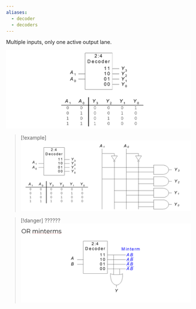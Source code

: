 ```yaml
---
aliases:
  - decoder
  - decoders
---
```

Multiple inputs, only one active output lane.

![](../z_images/Pasted%20image%2020250120121131.png)

> [!example]
> ![](../z_images/Pasted%20image%2020250120121324.png)

> [!danger] ??????
> ![](../z_images/Pasted%20image%2020250120121359.png)

